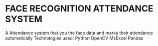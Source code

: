 # FACE RECOGNITION ATTENDANCE SYSTEM

A Attendance system that you the face data and marks their attendance automatically 
Technologies used:
Python
OpenCV 
MsExcel
Pandas

